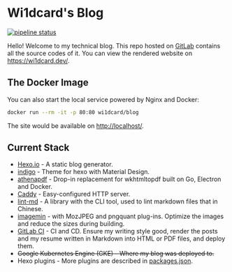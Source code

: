 # Wi1dcard's Blog

[![pipeline status](https://gitlab.com/wi1dcard/blog/badges/master/pipeline.svg)](https://gitlab.com/wi1dcard/blog/-/commits/master)

Hello! Welcome to my technical blog. This repo hosted on [GitLab](https://gitlab.com/wi1dcard/blog) contains all the source codes of it. You can view the rendered website on <https://wi1dcard.dev/>.

## The Docker Image

You can also start the local service powered by Nginx and Docker:

```bash
docker run --rm -it -p 80:80 wi1dcard/blog
```

The site would be available on <http://localhost/>.

## Current Stack

- [Hexo.io](https://hexo.io/) - A static blog generator.
- [indigo](https://github.com/yscoder/hexo-theme-indigo) - Theme for hexo with Material Design.
- [athenapdf](https://github.com/arachnys/athenapdf) - Drop-in replacement for wkhtmltopdf built on Go, Electron and Docker.
- [Caddy](https://caddyserver.com/) - Easy-configured HTTP server.
- [lint-md](https://github.com/hustcc/lint-md) - A library with the CLI tool, used to lint markdown files that in Chinese.
- [imagemin](https://github.com/imagemin/imagemin) - with MozJPEG and pngquant plug-ins. Optimize the images and reduce the sizes during building.
- [GitLab CI](https://gitlab.com/wi1dcard/blog/pipelines) - CI and CD. Ensure my writing style good, render the posts and my resume written in Markdown into HTML or PDF files, and deploy them.
- ~~Google Kubernetes Engine (GKE) - Where my blog was deployed to.~~
- Hexo plugins - More plugins are described in [packages.json](https://github.com/wi1dcard/blog/blob/master/package.json).
